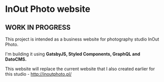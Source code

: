 # InOut Photo website
## WORK IN PROGRESS

This project is intended as a business website for photography studio InOut Photo.

I'm building it using **GatsbyJS, Styled Components, GraphQL and DatoCMS.**

This website will replace the current website that I also created earlier for this studio - http://inoutphoto.pl/